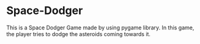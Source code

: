 # Space-Dodger
This is a Space Dodger Game made by using pygame library. In this game, the player tries to dodge the asteroids coming towards it.
